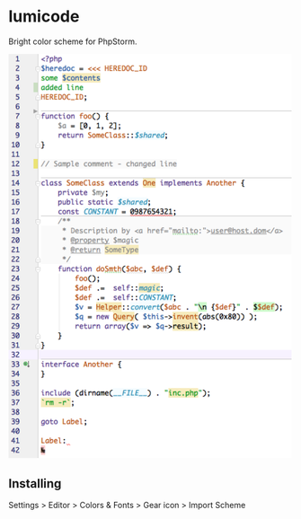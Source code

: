 lumicode
========

Bright color scheme for PhpStorm.

![lumicode - Bright color scheme for PhpStorm][screenshot]

## Installing
Settings > Editor > Colors & Fonts > Gear icon > Import Scheme

[screenshot]: https://raw.githubusercontent.com/m8rge/lumicode/master/screenshot.png
